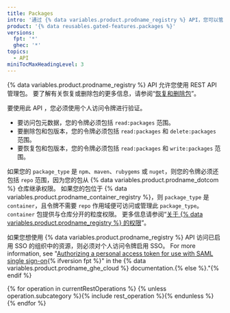 ```yaml
---
title: Packages
intro: '通过 {% data variables.product.prodname_registry %} API，您可以管理 {% data variables.product.prodname_dotcom %} 仓库和组织的软件包。'
product: '{% data reusables.gated-features.packages %}'
versions:
  fpt: '*'
  ghec: '*'
topics:
  - API
miniTocMaxHeadingLevel: 3
---
```


{% data variables.product.prodname_registry %} API 允许您使用 REST API 管理包。 要了解有关恢复或删除包的更多信息，请参阅“[恢复和删除包](/packages/learn-github-packages/deleting-and-restoring-a-package)”。

要使用此 API ，您必须使用个人访问令牌进行验证。
  - 要访问包元数据，您的令牌必须包括 `read:packages` 范围。
  - 要删除包和包版本，您的令牌必须包括 `read:packages` 和 `delete:packages` 范围。
  - 要恢复包和包版本，您的令牌必须包括 `read:packages` 和 `write:packages` 范围。

如果您的 `package_type` 是 `npm`、`maven`、`rubygems` 或 `nuget`，则您的令牌必须还包括 `repo` 范围，因为您的包从 {% data variables.product.prodname_dotcom %} 仓库继承权限。 如果您的包位于 {% data variables.product.prodname_container_registry %}，则 `package_type` 是 `container`，且令牌不需要 `repo` 作用域便可访问或管理此 `package_type`。 `container` 包提供与仓库分开的粒度权限。 更多信息请参阅“[关于 {% data variables.product.prodname_registry %} 的权限](/packages/learn-github-packages/about-permissions-for-github-packages#about-scopes-and-permissions-for-package-registries)”。

如果您想使用 {% data variables.product.prodname_registry %} API 访问已启用 SSO 的组织中的资源，则必须对个人访问令牌启用 SSO。 For more information, see "[Authorizing a personal access token for use with SAML single sign-on](/github/authenticating-to-github/authorizing-a-personal-access-token-for-use-with-saml-single-sign-on){% ifversion fpt %}" in the {% data variables.product.prodname_ghe_cloud %} documentation.{% else %}."{% endif %}

{% for operation in currentRestOperations %}
  {% unless operation.subcategory %}{% include rest_operation %}{% endunless %}
{% endfor %}
